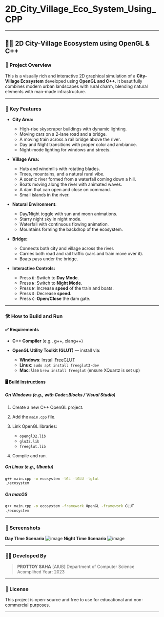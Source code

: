 # 2D_City_Village_Eco_System_Using_CPP
---

## 🌆🌄 2D City-Village Ecosystem using OpenGL & C++

### 🚀 Project Overview

This is a visually rich and interactive 2D graphical simulation of a **City-Village Ecosystem** developed using **OpenGL and C++**. It beautifully combines modern urban landscapes with rural charm, blending natural elements with man-made infrastructure.

---

### 🎯 Key Features

* **City Area:**

  * High-rise skyscraper buildings with dynamic lighting.
  * Moving cars on a 2-lane road and a bridge.
  * A moving train across a rail bridge above the river.
  * Day and Night transitions with proper color and ambiance.
  * Night-mode lighting for windows and streets.

* **Village Area:**

  * Huts and windmills with rotating blades.
  * Trees, mountains, and a natural rural vibe.
  * A scenic river formed from a waterfall coming down a hill.
  * Boats moving along the river with animated waves.
  * A dam that can open and close on command.
  * Small islands in the river.

* **Natural Environment:**

  * Day/Night toggle with sun and moon animations.
  * Starry night sky in night mode.
  * Waterfall with continuous flowing animation.
  * Mountains forming the backdrop of the ecosystem.

* **Bridge:**

  * Connects both city and village across the river.
  * Carries both road and rail traffic (cars and train move over it).
  * Boats pass under the bridge.

* **Interactive Controls:**

  * Press **`D`**: Switch to **Day Mode**.
  * Press **`N`**: Switch to **Night Mode**.
  * Press **`W`**: Increase **speed** of the train and boats.
  * Press **`S`**: Decrease **speed**.
  * Press **`C`**: **Open/Close** the dam gate.

---

### 🛠️ How to Build and Run

#### ✅ Requirements

* **C++ Compiler** (e.g., g++, clang++)
* **OpenGL Utility Toolkit (GLUT)** — install via:

  * **Windows**: Install [FreeGLUT](http://freeglut.sourceforge.net/)
  * **Linux**: `sudo apt install freeglut3-dev`
  * **Mac**: Use `brew install freeglut` (ensure XQuartz is set up)

#### 🖥️ Build Instructions

##### On Windows (e.g., with Code::Blocks / Visual Studio)

1. Create a new C++ OpenGL project.
2. Add the `main.cpp` file.
3. Link OpenGL libraries:

   * `opengl32.lib`
   * `glu32.lib`
   * `freeglut.lib`
4. Compile and run.

##### On Linux (e.g., Ubuntu)

```bash
g++ main.cpp -o ecosystem -lGL -lGLU -lglut
./ecosystem
```

##### On macOS

```bash
g++ main.cpp -o ecosystem -framework OpenGL -framework GLUT
./ecosystem
```

---

### 📸 Screenshots 
**Day TIme Scenario**
![image](https://github.com/user-attachments/assets/efcf96bd-bcac-45f4-8005-22b334051357)
**Night Time Scenario**
![image](https://github.com/user-attachments/assets/820a2325-f216-4b2f-ade9-ee2c53f04a54)




---

### 👨‍💻 Developed By

> **PROTTOY SAHA**
> \[AIUB]
> Department of Computer Science
> Acomplihed Year: 2023

---

### 📜 License

This project is open-source and free to use for educational and non-commercial purposes.

---


